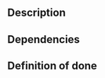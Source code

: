 ## Description
<!-- MANDATORY: Describe the issue as thoroughly as possible -->
## Dependencies
<!-- OPTIONAL: List all issues that need to be closed before one can start working on this one -->
## Definition of done
<!-- MANDATORY: Describe precisely what a PR needs to change in the codebase in order to close this issues -->